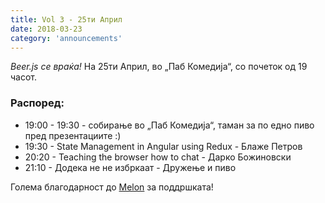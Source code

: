 ```yaml
---
title: Vol 3 - 25ти Април
date: 2018-03-23
category: 'announcements'
---
```


_Beer.js се враќа!_ На 25ти Април, во „Паб Комедија“, со почеток од 19 часот.

### Распоред:

- 19:00 - 19:30 - собирање во „Паб Комедија“, таман за по едно пиво пред презeнтациите :)
- 19:30 - State Management in Angular using Redux - Блаже Петров
- 20:20 - Teaching the browser how to chat - Дарко Божиновски
- 21:10 - Додека не не избркаат - Дружење и пиво

Голема благодарност до [Melon](https://melontech.com/) за поддршката!
